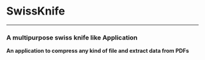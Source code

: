 # SwissKnife
---

### A multipurpose swiss knife like Application

**An application to compress any kind of file and extract data from PDFs**